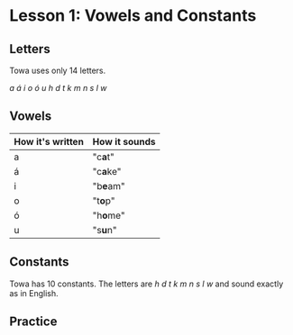 # Lesson 1: Vowels and Constants

## Letters

Towa uses only 14 letters.

*a á i o ó u h d t k m n s l w*

## Vowels

| How it's written | How it sounds |
| ---------------- | ------------- |
| a                | "c**a**t"     |
| á                | "c**a**ke"    |
| i                | "b**e**am"    |
| o                | "t**o**p"     |
| ó                | "h**o**me"    |
| u                | "s**u**n"     |

## Constants

Towa has 10 constants. The letters are *h d t k m n s l w* and sound exactly as in English.

## Practice
